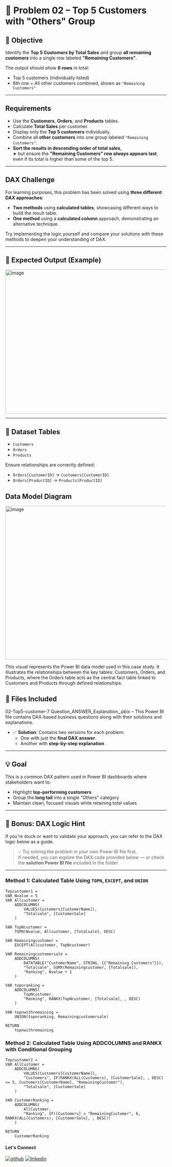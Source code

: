 # 🧩 Problem 02 – Top 5 Customers with "Others" Group

## 📝 Objective

Identify the **Top 5 Customers by Total Sales** and group **all remaining customers** into a single row labeled **"Remaining Customers"**.

The output should show **6 rows** in total:

- Top 5 customers (individually listed)
- 6th row = All other customers combined, shown as `"Remaining Customers"`

---

##  Requirements

- Use the **Customers**, **Orders**, and **Products** tables.
- Calculate **Total Sales** per customer.
- Display only the **Top 5 customers** individually.
- Combine all **other customers** into one group labeled `"Remaining Customers"`.
- **Sort the results in descending order of total sales**,  
  ➤ but ensure the **"Remaining Customers" row always appears last**,  
  even if its total is higher than some of the top 5.

---

##  DAX Challenge

For learning purposes, this problem has been solved using **three different DAX approaches**:

- **Two methods** using **calculated tables**, showcasing different ways to build the result table.
- **One method** using a **calculated column** approach, demonstrating an alternative technique.

Try implementing the logic yourself and compare your solutions with these methods to deepen your understanding of DAX.

---

## 🧩 Expected Output (Example)

<img width="800" height="450" alt="image" src="https://github.com/user-attachments/assets/4d412fde-e1c8-4262-bdc1-eaf1ea938037" />

---

## 📁 Dataset Tables

- `Customers`
- `Orders`
- `Products`

Ensure relationships are correctly defined:

- `Orders[CustomerID]` → `Customers[CustomerID]`
- `Orders[ProductID]` → `Products[ProductID]`

##  Data Model Diagram
<img width="512" height="480" alt="image" src="https://github.com/user-attachments/assets/49dd5d2d-a051-435b-b0fc-61d174ca7c89" />

This visual represents the Power BI data model used in this case study. It illustrates the relationships between the key tables: Customers, Orders, and Products, where the Orders table acts as the central fact table linked to Customers and Products through defined relationships.


## 📁 Files Included

02-Top5-customer-7 Question_ANSWER_Explanation_.pbix – This Power BI file contains  DAX-based business questions along with their solutions and explanations. 

- ✅ **Solution**: Contains two versions for each problem:
  - One with just the **final DAX answer**.
  - Another with **step-by-step explanation** .

---

## 💡 Goal

This is a common DAX pattern used in Power BI dashboards where stakeholders want to:

- Highlight **top-performing customers**
- Group the **long tail** into a single "Others" category
- Maintain clean, focused visuals while retaining total values

---

## 🧩 Bonus: DAX Logic Hint

If you're stuck or want to validate your approach, you can refer to the DAX logic below as a guide.

> 💡 Try solving the problem in your own Power BI file first.  
> If needed, you can explore the DAX code provided below — or check the **solution Power BI file** included in the folder.

---

### Method 1: Calculated Table Using `TOPN`, `EXCEPT`, and `UNION`

```dax
Topcustomer1 = 
VAR Nvalue = 5 
VAR Allcustomer = 
    ADDCOLUMNS(
        VALUES(Customers[CustomerName]),
        "Totalsale", [CustomerSale]
    )

VAR TopNcustomer = 
    TOPN(Nvalue, Allcustomer, [Totalsale], DESC)

VAR Remainingcustomer = 
    EXCEPT(Allcustomer, TopNcustomer)

VAR Remainingcustomersale =
    ADDCOLUMNS(
        DATATABLE("CustomerName", STRING, {{"Remaining Customers"}}),
        "Totalsale", SUMX(Remainingcustomer, [Totalsale]),
        "Ranking", Nvalue + 1
    )

VAR topnranking = 
    ADDCOLUMNS(
        TopNcustomer,
        "Ranking", RANKX(TopNcustomer, [Totalsale], , DESC)
    )

VAR topnwithremaining = 
    UNION(topnranking, Remainingcustomersale)

RETURN
    topnwithremaining
```
### Method 2: Calculated Table Using ADDCOLUMNS and RANKX with Conditional Grouping
```dax
Topcustomer2 = 
VAR AllCustomer =
    ADDCOLUMNS(
        VALUES(Customers[CustomerName]),
        "Customers", IF(RANKX(ALL(Customers), [CustomerSale], , DESC) <= 5, Customers[CustomerName], "RemainingCustomer"),
        "Totalsale", [CustomerSale]
    )

VAR CustomerRanking = 
    ADDCOLUMNS(
        AllCustomer,
        "Ranking", IF([Customers] = "RemainingCustomer", 6, RANKX(ALL(Customers), [CustomerSale], , DESC))
    )

RETURN
    CustomerRanking
```
#### Let's Connect
[![github](https://img.shields.io/badge/github-181717?style=for-the-badge&logo=github&logoColor=white)](https://github.com/ahammedjaleel)
[![linkedin](https://img.shields.io/badge/linkedin-0A66C2?style=for-the-badge&logo=linkedin&logoColor=white)](https://www.linkedin.com/in/ahammed-jaleel-33772b5b/)
